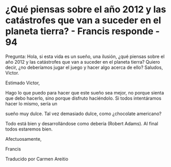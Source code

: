 # ¿Qué piensas sobre el año 2012 y las catástrofes que van a suceder en el planeta tierra? - Francis responde - 94

Pregunta: Hola, si esta vida es un sueño, una ilusión, ¿qué piensas sobre el año 2012 y las catástrofes que van a suceder en el planeta tierra? Quiero decir, ¿no deberíamos jugar el juego y hacer algo acerca de ello? Saludos, Victor.

Estimado Victor,

Hago lo que puedo para hacer que este sueño sea mejor, no porque sienta que debo hacerlo, sino porque disfruto haciéndolo. Si todos intentáramos hacer lo mismo, sería un

sueño muy dulce. Tal vez demasiado dulce, como ¿chocolate americano?

Todo está bien y desarrollándose como debería (Robert Adams). Al final todos estaremos bien. 

Afectuosamente, 

Francis 

Traducido por Carmen Areitio

